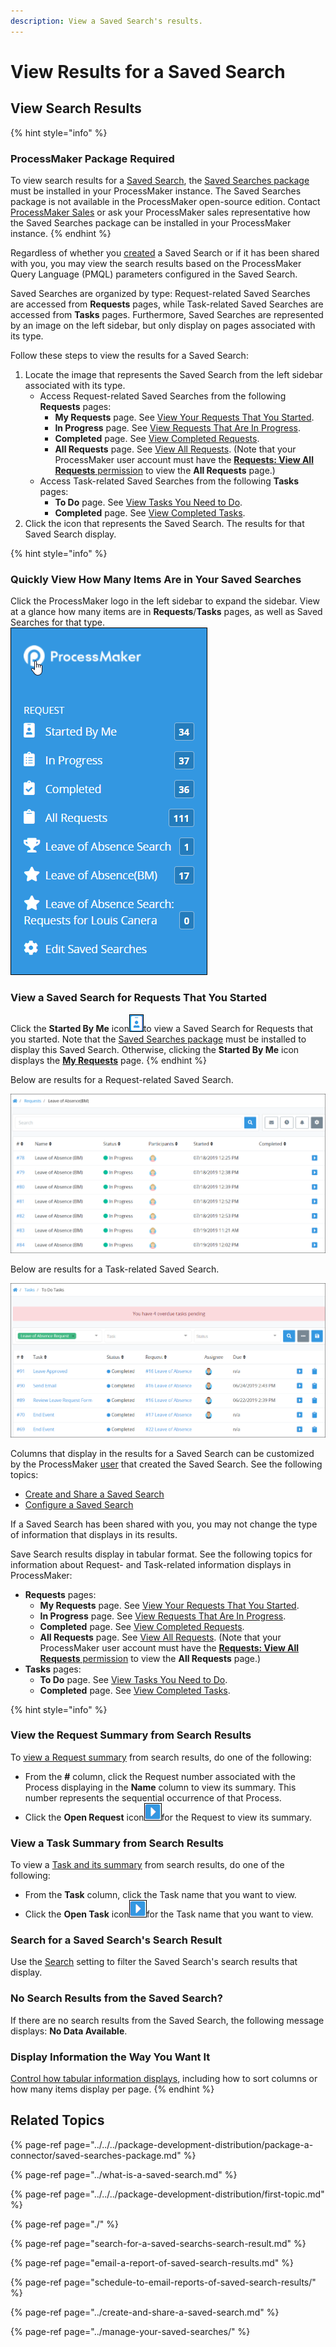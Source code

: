 ```yaml
---
description: View a Saved Search's results.
---
```


# View Results for a Saved Search

## View Search Results

{% hint style="info" %}
### ProcessMaker Package Required

To view search results for a [Saved Search](../what-is-a-saved-search.md), the [Saved Searches package](../../../package-development-distribution/package-a-connector/saved-searches-package.md) must be installed in your ProcessMaker instance. The Saved Searches package is not available in the ProcessMaker open-source edition. Contact [ProcessMaker Sales](mailto:sales@processmaker.com) or ask your ProcessMaker sales representative how the Saved Searches package can be installed in your ProcessMaker instance.
{% endhint %}

Regardless of whether you [created](../create-and-share-a-saved-search.md) a Saved Search or if it has been shared with you, you may view the search results based on the ProcessMaker Query Language \(PMQL\) parameters configured in the Saved Search.

Saved Searches are organized by type: Request-related Saved Searches are accessed from **Requests** pages, while Task-related Saved Searches are accessed from **Tasks** pages. Furthermore, Saved Searches are represented by an image on the left sidebar, but only display on pages associated with its type.

Follow these steps to view the results for a Saved Search:

1. Locate the image that represents the Saved Search from the left sidebar associated with its type. 
   * Access Request-related Saved Searches from the following **Requests** pages:
     * **My Requests** page. See [View Your Requests That You Started](../../requests/view-started-requests.md#view-your-requests).
     * **In Progress** page. See [View Requests That Are In Progress](../../requests/view-in-progress-requests.md#view-in-progress-requests-in-which-you-are-participating).
     * **Completed** page. See [View Completed Requests](../../requests/view-completed-requests.md#view-completed-requests-in-which-you-participated).
     * **All Requests** page. See [View All Requests](../../requests/view-all-requests.md#view-all-requests-in-your-organization). \(Note that your ProcessMaker user account must have the [**Requests: View All Requests** permission](../../../processmaker-administration/permission-descriptions-for-users-and-groups.md#requests) to view the **All Requests** page.\)
   * Access Task-related Saved Searches from the following **Tasks** pages:
     * **To Do** page. See [View Tasks You Need to Do](../../task-management/view-tasks-you-need-to-do.md).
     * **Completed** page. See [View Completed Tasks](../../task-management/view-completed-tasks.md).
2. Click the icon that represents the Saved Search. The results for that Saved Search display.

{% hint style="info" %}
### Quickly View How Many Items Are in Your Saved Searches

Click the ProcessMaker logo in the left sidebar to expand the sidebar. View at a glance how many items are in **Requests**/**Tasks** pages, as well as Saved Searches for that type.  
![](../../../.gitbook/assets/expanded-sidebar-processmaker-logo-saved-search-package.png) 

### View a Saved Search for Requests That You Started

Click the **Started By Me** icon![](../../../.gitbook/assets/started-by-me-icon-requests.png)to view a Saved Search for Requests that you started. Note that the [Saved Searches package](../../../package-development-distribution/package-a-connector/saved-searches-package.md) must be installed to display this Saved Search. Otherwise, clicking the **Started By Me** icon displays the [**My Requests**](../../requests/view-started-requests.md) page.
{% endhint %}

Below are results for a Request-related Saved Search.

![Results for a Request-related Saved Search](../../../.gitbook/assets/saved-search-request-results-package.png)

Below are results for a Task-related Saved Search.

![Search results for a Task-related Saved Search](../../../.gitbook/assets/saved-search-task-results-package.png)

Columns that display in the results for a Saved Search can be customized by the ProcessMaker [user](../../../processmaker-administration/add-users/what-is-a-user.md) that created the Saved Search. See the following topics:

* [Create and Share a Saved Search](../create-and-share-a-saved-search.md)
* [Configure a Saved Search](../manage-your-saved-searches/configure-a-saved-search.md)

If a Saved Search has been shared with you, you may not change the type of information that displays in its results.

Save Search results display in tabular format. See the following topics for information about  Request- and Task-related information displays in ProcessMaker:

* **Requests** pages:
  * **My Requests** page. See [View Your Requests That You Started](../../requests/view-started-requests.md#view-your-requests).
  * **In Progress** page. See [View Requests That Are In Progress](../../requests/view-in-progress-requests.md#view-in-progress-requests-in-which-you-are-participating).
  * **Completed** page. See [View Completed Requests](../../requests/view-completed-requests.md#view-completed-requests-in-which-you-participated).
  * **All Requests** page. See [View All Requests](../../requests/view-all-requests.md#view-all-requests-in-your-organization). \(Note that your ProcessMaker user account must have the [**Requests: View All Requests** permission](../../../processmaker-administration/permission-descriptions-for-users-and-groups.md#requests) to view the **All Requests** page.\)
* **Tasks** pages:
  * **To Do** page. See [View Tasks You Need to Do](../../task-management/view-tasks-you-need-to-do.md).
  * **Completed** page. See [View Completed Tasks](../../task-management/view-completed-tasks.md).

{% hint style="info" %}
### View the Request Summary from Search Results

To [view a Request summary](../../requests/request-details/) from search results, do one of the following:

* From the **\#** column, click the Request number associated with the Process displaying in the **Name** column to view its summary. This number represents the sequential occurrence of that Process.
* Click the **Open Request** icon![](../../../.gitbook/assets/open-request-icon-requests.png)for the Request to view its summary.

### View a Task Summary from Search Results

To view a [Task and its summary](../../task-management/view-a-task-summary.md#summary-for-an-assigned-task) from search results, do one of the following:

* From the **Task** column, click the Task name that you want to view.
* Click the **Open Task** icon![](../../../.gitbook/assets/open-request-icon-requests.png)for the Task name that you want to view.

### Search for a Saved Search's Search Result

Use the [Search](search-for-a-saved-searchs-search-result.md) setting to filter the Saved Search's search results that display.

### No Search Results from the Saved Search?

If there are no search results from the Saved Search, the following message displays: **No Data Available**.

### Display Information the Way You Want It

[Control how tabular information displays](../../control-how-requests-display-in-a-tab.md), including how to sort columns or how many items display per page.
{% endhint %}

## Related Topics

{% page-ref page="../../../package-development-distribution/package-a-connector/saved-searches-package.md" %}

{% page-ref page="../what-is-a-saved-search.md" %}

{% page-ref page="../../../package-development-distribution/first-topic.md" %}

{% page-ref page="./" %}

{% page-ref page="search-for-a-saved-searchs-search-result.md" %}

{% page-ref page="email-a-report-of-saved-search-results.md" %}

{% page-ref page="schedule-to-email-reports-of-saved-search-results/" %}

{% page-ref page="../create-and-share-a-saved-search.md" %}

{% page-ref page="../manage-your-saved-searches/" %}

